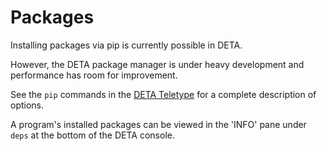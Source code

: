 # Packages

Installing packages via pip is currently possible in DETA.

However, the DETA package manager is under heavy development and performance has room for improvement.

See the `pip` commands in the [DETA Teletype](./teletype.md#package-installation) for a complete description of options.

A program's installed packages can be viewed in the 'INFO' pane under `deps` at the bottom of the DETA console.
